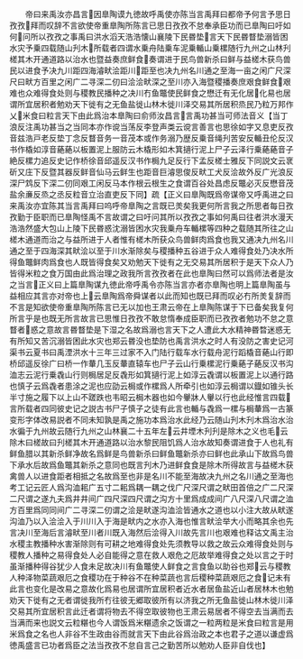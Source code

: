 <!-- { "loadSidebar": true } -->
　　帝曰来禹汝亦昌言因臯陶谟九徳故呼禹使亦陈当言禹拜曰都帝予何言予思日孜孜拜而叹辞不言欲使帝重臯陶所陈言已思日孜孜不怠奉承臣功而已臯陶曰吁如何问所以孜孜之事禹曰洪水滔天浩浩懐山襄陵下民昬垫言天下民昬瞀垫溺皆困水灾予乗四载随山刋木所载者四谓水乗舟陆乗车泥乗輴山乗樏随行九州之山林刋槎其木开通道路以治水也暨益奏庶鲜食奏谓进于民鸟兽新杀曰鲜与益槎木获鸟兽民以进食予决九川距四海濬畎浍距川距至也决九州名川通之至海一亩之闲广尺深尺曰畎方百里之闲广二寻深二仞曰浍浍畎深之至川亦入海暨稷播奏庶艰食鲜食艰难也众难得食处则与稷教民播种之决川冇鱼鼈使民鲜食之懋迁有无化居化易也居谓所宜居积者勉劝天下徙有之无鱼盐徙山林木徙川泽交易其所居积烝民乃粒万邦作乂米食曰粒言天下由此爲治本臯陶曰俞师汝昌言言禹功甚当可师法音义【当丁浪反注禹功甚当之当同本亦作谠当荡反李登声类云谠言善言也思徐如字又息吏反孜音兹浩戸老反垫丁念反瞀音务一音茂本或作务溺乃歴反乗音绳刋苦安反輴丑伦反汉书作橇如淳音蕝蕝以板置泥上服防云木橇形如木箕擿行泥上尸子云泽行乗蕝蕝音子絶反樏力追反史记作桥徐音邱遥反汉书作梮九足反行下孟反槎士雅反下同説文云衺斫又庄下反暨其器反鲜音仙马云鲜生也距音巨濬思俊反畎工犬反浍故外反广光浪反深尸鸩反下深二仞同艰工闲反马本作根云根生之食谓百谷处昌虑反鼈必灭反懋音茂盐余亷反烝之丞反粒音立治直吏反下同】疏【正义曰臯陶既爲帝谋帝又呼禹进之曰来禹汝亦宜陈其当言禹拜曰呜呼帝臯陶之言既已羙矣我更何所言我之所思者每日孜孜勤于臣职而已臯陶怪禹不言故谓之曰吁问其所以孜孜之事如何禹曰往者洪水漫天浩浩然盛大包山上陵下民昬惑沈溺皆困水灾我乗舟车輴樏等四种之载随其所往之山槎木通道而治之与益所进于人者惟有槎木所获众鸟兽鲜肉爲食也我又通决九州名川通之至于四海深其畎浍以至于川水渐除矣与稷播种五谷进于众人难得食处乃决水所得鱼鼈鲜肉爲食也人既皆得食矣又劝勉天下徙有之无交易其所居积于是天下众人乃皆得米粒之食万国由此爲治理之政我所言孜孜者在此也臯陶曰然可以爲师法者是汝之当言正义曰上篇臯陶谋九徳此帝呼禹令亦陈当言亦者亦臯陶也明上篇臯陶虽与益相应其言亦对帝也上云臯陶爲帝舜谋者以此而知也既已拜而叹必冇所羙复辞而不言是知欲使帝重臯陶所陈言已无以加也王肃云帝在上臯陶陈谋于下已备矣我复何所言乎是也既无所言故言已思惟日孜孜不敢怠惰奉成臣职而已孜孜者勉功不怠之意瞀者惑之意故言昬瞀垫是下湿之名故爲溺也言天下之人遭此大水精神昬暓迷惑无有所知又苦沉溺皆困此水灾也郑云昬没也垫防也禹言洪水之时人有没防之害史记河渠书云夏书曰禹湮洪水十三年三过家不入门陆行载车水行载舟泥行蹈橇音蕝山行即桥邱遥反徐广曰桥一作輂几玉反輂直辕车也尸子云山行乗樏泥行乗蕝子蕝反汉书沟洫志云泥行乗毳山行则梮居足反毳形如箕擿行泥上如淳云毳谓以板置泥上以通行路也慎子云爲毳者患涂之泥也应劭云梮或作樏爲人所牵引也如淳云梮谓以鐡如锥头长半寸施之履下以上山不蹉跌也韦昭云梮木器也如今轝牀人轝以行也此经惟言四载言所载者四同彼史记之説古书尸子慎子之徒有此言也輴与毳爲一樏与梮輂爲一古篆变形字体改易説者不同未知孰是禹之施功本爲治水此经乃云随山刋木刋木爲治水治水徧于九州故云随行九州之山林襄二十五年左云井堙木刋刋是除木之义也毛云除木曰槎故曰刋槎其木开通道路以治水黎民阻饥爲人治水故知奏谓进食于人也礼有鲜鱼腊以其新杀鲜净故名爲鲜是鸟兽新杀曰鲜鱼鼈新杀亦曰鲜也此承山下故爲鸟兽下承水后故爲鱼鼈其新杀之意同也既言刋木乃进鲜食食是除木所得故言与益槎木获禽兽人以进食距者相抵之名故爲至也非是名川不能至海故决九州之名川通之至海也考工记云匠人爲沟洫耜广五寸二耜爲耦一耦之伐广尺深尺谓之畎田首倍之广二尺深二尺谓之遂九夫爲井井间广四尺深四尺谓之沟方十里爲成成间广八尺深八尺谓之洫方百里爲同同间广二寻深二仞谓之浍是畎遂沟洫浍皆通水之道也以小注大故从畎遂沟洫乃以入浍浍入于川川入于海是畎内之水亦入海也惟言畎浍举大小而略其余也先言决川至海后言濬畎至川者川既入海然后浍得入川故先言川也艰难也释诂文禹主治水稷主教播种水害渐除则有可耕之地难得食处先须教导以救之故云众难得食处则与稷教人播种之易得食处人必自能得之意在救人艰危之厄故举难得食之处以言之于时虽渐播种得谷犹少人食未足故决川有鱼鼈使人鲜食之言食鱼以助谷也郑云与稷教人种泽物菜蔬艰厄之食稷功在于种谷不在种菜蔬也言后稷种菜蔬艰厄之食记未有此言也变化是改易之意故化爲易也居谓所宜居积者近水者居鱼盐近山者居林木也勉劝天下徙有之无者谓徙我所冇往彼无郷取彼所有以济我之所无鱼盐徙山林木徙川泽交易其所宜居积言此迁者谓将物去不得空取彼物也王肃云易居者不得空去当满而去当满而来也説文云粒糂也今人谓饭爲米糂遗余之饭谓之一粒两粒是米食曰粒言是用米爲食之名也人非谷不生政由谷而就言天下由此谷爲治政之本也君子之道以谦虚爲徳禹盛言已功者爲臣之法当孜孜不怠自言己之勤苦所以勉劝人臣非自伐也】
